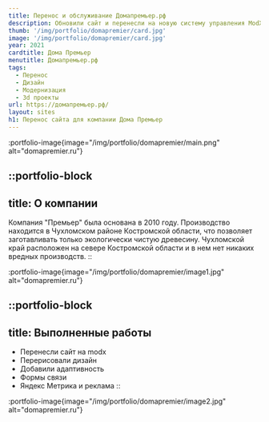 ```yaml
---
title: Перенос и обслуживание Домапремьер.рф
description: Обновили сайт и перенесли на новую систему управления ModX
thumb: '/img/portfolio/domapremier/card.jpg'
image: '/img/portfolio/domapremier/card.jpg'
year: 2021
cardtitle: Дома Премьер
menutitle: Домапремьер.рф
tags:
  - Перенос
  - Дизайн
  - Модернизация
  - 3d проекты
url: https://домапремьер.рф/
layout: sites
h1: Перенос сайта для компании Дома Премьер
---
```

:portfolio-image{image="/img/portfolio/domapremier/main.png" alt="domapremier.ru"}

::portfolio-block
---
title: О компании
---
Компания "Премьер" была основана в 2010 году. Производство находится в Чухломском районе Костромской области, что
позволяет заготавливать только экологически чистую древесину. Чухломской край расположен на севере
Костромской области и в нем нет никаких вредных производств.
::

:portfolio-image{image="/img/portfolio/domapremier/image1.jpg" alt="domapremier.ru"}

::portfolio-block
---
title: Выполненные работы
---
- Перенесли сайт на modx
- Перерисовали дизайн
- Добавили адаптивность
- Формы связи
- Яндекс Метрика и реклама
::

:portfolio-image{image="/img/portfolio/domapremier/image2.jpg" alt="domapremier.ru"}
